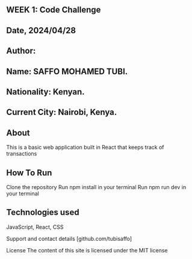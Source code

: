## WEEK 1: Code Challenge

## Date, 2024/04/28

## Author:

## Name: SAFFO MOHAMED TUBI.

## Nationality: Kenyan.

## Current City: Nairobi, Kenya.

## About

This is a basic web application built in React that keeps track of transactions

## How To Run

Clone the repository
Run npm install in your terminal
Run npm run dev in your terminal

## Technologies used

JavaScript, React, CSS

Support and contact details
[github.com/tubisaffo]

License
The content of this site is licensed under the MIT license
